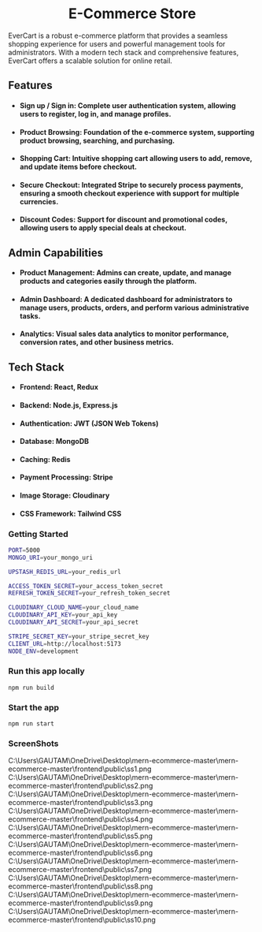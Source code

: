 <h1 align="center">E-Commerce Store</h1>

<p>EverCart is a robust e-commerce platform that provides a seamless shopping experience for users and powerful management tools for administrators. With a modern tech stack and comprehensive features, EverCart offers a scalable solution for online retail.</p>

<h2 id="features">Features</h2>

<ul>
  <li>
    <h4 id="sign-up--sign-in">Sign up / Sign in: Complete user authentication system, allowing users to register, log in, and manage profiles.</h4>
  </li>
  <li>
    <h4 id="product-browsing">Product Browsing: Foundation of the e-commerce system, supporting product browsing, searching, and purchasing.</h4>
  </li>
  <li>
    <h4 id="shopping-cart">Shopping Cart: Intuitive shopping cart allowing users to add, remove, and update items before checkout.</h4>
  </li>
  <li>
    <h4 id="secure-checkout">Secure Checkout: Integrated Stripe to securely process payments, ensuring a smooth checkout experience with support for multiple currencies.</h4>
  </li>
  <li>
    <h4 id="discount-codes">Discount Codes: Support for discount and promotional codes, allowing users to apply special deals at checkout.</h4>
  </li>
</ul>

<h2 id="admin-capabilities">Admin Capabilities</h2>

<ul>
  <li>
    <h4 id="product-management">Product Management: Admins can create, update, and manage products and categories easily through the platform.</h4>
  </li>
  <li>
    <h4 id="admin-dashboard">Admin Dashboard: A dedicated dashboard for administrators to manage users, products, orders, and perform various administrative tasks.</h4>
  </li>
  <li>
    <h4 id="analytics">Analytics: Visual sales data analytics to monitor performance, conversion rates, and other business metrics.</h4>
  </li>
</ul>

<h2 id="tech-stack">Tech Stack</h2>

<ul>
  <li>
    <h4 id="frontend">Frontend: <strong>React</strong>, <strong>Redux</strong></h4>
  </li>
  <li>
    <h4 id="backend">Backend: <strong>Node.js</strong>, <strong>Express.js</strong></h4>
  </li>
  <li>
    <h4 id="authentication-1">Authentication: <strong>JWT (JSON Web Tokens)</strong></h4>
  </li>
  <li>
    <h4 id="database-1">Database: <strong>MongoDB</strong></h4>
  </li>
  <li>
    <h4 id="caching">Caching: <strong>Redis</strong></h4>
  </li>
  <li>
    <h4 id="payment-processing">Payment Processing: <strong>Stripe</strong></h4>
  </li>
  <li>
    <h4 id="image-storage">Image Storage: <strong>Cloudinary</strong></h4>
  </li>
  <li>
    <h4 id="css-framework">CSS Framework: <strong>Tailwind CSS</strong></h4>
  </li>
</ul>

### Getting Started
```bash
PORT=5000
MONGO_URI=your_mongo_uri

UPSTASH_REDIS_URL=your_redis_url

ACCESS_TOKEN_SECRET=your_access_token_secret
REFRESH_TOKEN_SECRET=your_refresh_token_secret

CLOUDINARY_CLOUD_NAME=your_cloud_name
CLOUDINARY_API_KEY=your_api_key
CLOUDINARY_API_SECRET=your_api_secret

STRIPE_SECRET_KEY=your_stripe_secret_key
CLIENT_URL=http://localhost:5173
NODE_ENV=development
```

### Run this app locally

```shell
npm run build
```

### Start the app

```shell
npm run start
```

### ScreenShots

C:\Users\GAUTAM\OneDrive\Desktop\mern-ecommerce-master\mern-ecommerce-master\frontend\public\ss1.png
C:\Users\GAUTAM\OneDrive\Desktop\mern-ecommerce-master\mern-ecommerce-master\frontend\public\ss2.png
C:\Users\GAUTAM\OneDrive\Desktop\mern-ecommerce-master\mern-ecommerce-master\frontend\public\ss3.png
C:\Users\GAUTAM\OneDrive\Desktop\mern-ecommerce-master\mern-ecommerce-master\frontend\public\ss4.png
C:\Users\GAUTAM\OneDrive\Desktop\mern-ecommerce-master\mern-ecommerce-master\frontend\public\ss5.png
C:\Users\GAUTAM\OneDrive\Desktop\mern-ecommerce-master\mern-ecommerce-master\frontend\public\ss6.png
C:\Users\GAUTAM\OneDrive\Desktop\mern-ecommerce-master\mern-ecommerce-master\frontend\public\ss7.png
C:\Users\GAUTAM\OneDrive\Desktop\mern-ecommerce-master\mern-ecommerce-master\frontend\public\ss8.png
C:\Users\GAUTAM\OneDrive\Desktop\mern-ecommerce-master\mern-ecommerce-master\frontend\public\ss9.png
C:\Users\GAUTAM\OneDrive\Desktop\mern-ecommerce-master\mern-ecommerce-master\frontend\public\ss10.png
